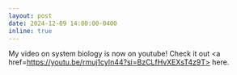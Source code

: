```yaml
---
layout: post
date: 2024-12-09 14:00:00-0400
inline: true
---
```


My video on system biology is now on youtube! Check it out <a href=https://youtu.be/rmuj1cyIn44?si=BzCLfHvXEXsT4z9T> here</a>. 